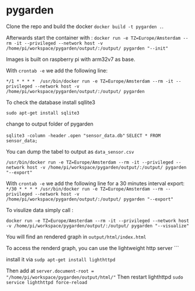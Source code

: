 # pygarden
Clone the repo and build the docker `docker build -t pygarden .`. 

Afterwards start the container with : `docker run -e TZ=Europe/Amsterdam --rm -it --privileged --network host -v /home/pi/workspace/pygarden/output/:/output/ pygarden "--init"`

Images is built on raspberry pi with arm32v7 as base. 

With `crontab -e` we add the following line:

`*/1 * * * *  /usr/bin/docker run -e TZ=Europe/Amsterdam --rm -it --privileged --network host -v /home/pi/workspace/pygarden/output/:/output/ pygarden`

To check the database install sqllite3

`sudo apt-get install sqlite3`

change to output folder of pygarden

`sqlite3 -column -header`
`.open "sensor_data.db"`
`SELECT * FROM sensor_data;`

You can dump the tabel to output as `data_sensor.csv`

`/usr/bin/docker run -e TZ=Europe/Amsterdam --rm -it --privileged --network host -v /home/pi/workspace/pygarden/output/:/output/ pygarden "--export"`

With `crontab -e` we add the following line for a 30 minutes interval export:
`*/30 * * * * /usr/bin/docker run -e TZ=Europe/Amsterdam --rm --privileged --network host -v /home/pi/workspace/pygarden/output/:/output/ pygarden "--export"`

To visulize data simply call : 

`docker run -e TZ=Europe/Amsterdam --rm -it --privileged --network host -v /home/pi/workspace/pygarden/output/:/output/ pygarden "--visualize"`

You will find an rendered graph in `output/html/index.html`

To access the renderd graph, you can use the lightweight http server ```

install it via `sudp apt-get install lighthttpd`

Then add at `server.document-root = "/home/pi/workspace/pygarden/output/html/"`
Then restart lighthttpd `sudo service lighthttpd force-reload`